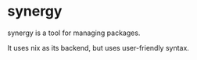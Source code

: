 # synergy
synergy is a tool for managing packages.

It uses nix as its backend, but uses user-friendly syntax.